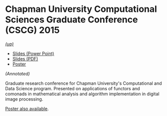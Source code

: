 Chapman University Computational Sciences Graduate Conference (CSCG) 2015
=========================================================================

*[(up)](http://talks.jle.im/. "Talks")*

-   [Slides (Power Point)](http://talks.jle.im/csgc-2015/csgc-functors-comonads-dip-slides.pptx "Slides (Power Point)")
-   [Slides (PDF)](http://talks.jle.im/csgc-2015/csgc-functors-comonads-dip-slides.pdf "Slides (PDF)")
-   [Poster](http://talks.jle.im/csgc-2015/csgc-functors-comonads-dip-poster.pdf "Poster")

*(Annotated)*

Graduate research conference for Chapman University's Computational and
Data Science program. Presented on applications of functors and comonads
in mathematical analysis and algorithm implementation in digital image
processing.

[Poster also
available](https://mstksg.github.io/talks/csgc-2015/csgc-functors-comonads-dip-poster.pdf).